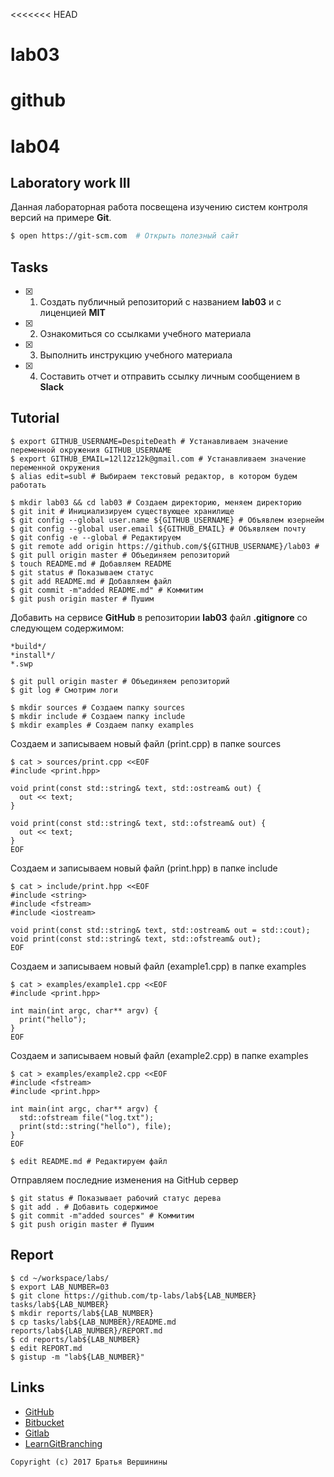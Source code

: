 <<<<<<< HEAD
# lab03
github
=======
# lab04
>>>>>>>


## Laboratory work III

Данная лабораторная работа посвещена изучению систем контроля версий на примере **Git**.

```bash
$ open https://git-scm.com  # Открыть полезный сайт
```

## Tasks

- [X] 1. Создать публичный репозиторий с названием **lab03** и с лиценцией **MIT**
- [X] 2. Ознакомиться со ссылками учебного материала
- [X] 3. Выполнить инструкцию учебного материала
- [X] 4. Составить отчет и отправить ссылку личным сообщением в **Slack**

## Tutorial

```ShellSession
$ export GITHUB_USERNAME=DespiteDeath # Устанавливаем значение переменной окружения GITHUB_USERNAME
$ export GITHUB_EMAIL=12l12z12k@gmail.com # Устанавливаем значение переменной окружения
$ alias edit=subl # Выбираем текстовый редактор, в котором будем работать
```

```ShellSession
$ mkdir lab03 && cd lab03 # Создаем директорию, меняем директорию
$ git init # Инициализируем существующее хранилище
$ git config --global user.name ${GITHUB_USERNAME} # Объявлем юзернейм
$ git config --global user.email ${GITHUB_EMAIL} # Объявляем почту
$ git config -e --global # Редактируем 
$ git remote add origin https://github.com/${GITHUB_USERNAME}/lab03 #
$ git pull origin master # Объединяем репозиторий
$ touch README.md # Добавляем README
$ git status # Показываем статус
$ git add README.md # Добавляем файл
$ git commit -m"added README.md" # Коммитим
$ git push origin master # Пушим
```

Добавить на сервисе **GitHub** в репозитории **lab03** файл **.gitignore**
со следующем содержимом:

```ShellSession
*build*/ 
*install*/
*.swp
```

```ShellSession
$ git pull origin master # Объединяем репозиторий
$ git log # Смотрим логи
```

```ShellSession
$ mkdir sources # Создаем папку sources
$ mkdir include # Создаем папку include
$ mkdir examples # Создаем папку examples 
```

Cоздаем и записываем новый файл (print.cpp) в папке sources

```ShellSession
$ cat > sources/print.cpp <<EOF
#include <print.hpp>

void print(const std::string& text, std::ostream& out) {
  out << text;
}

void print(const std::string& text, std::ofstream& out) {
  out << text;
}
EOF
```
Cоздаем и записываем новый файл (print.hpp) в папке include

```ShellSession
$ cat > include/print.hpp <<EOF 
#include <string>
#include <fstream>
#include <iostream>

void print(const std::string& text, std::ostream& out = std::cout);
void print(const std::string& text, std::ofstream& out);
EOF
```
Cоздаем и записываем новый файл (example1.сpp) в папке examples

```ShellSession
$ cat > examples/example1.cpp <<EOF
#include <print.hpp>

int main(int argc, char** argv) {
  print("hello");
}
EOF
```
Cоздаем и записываем новый файл (example2.сpp) в папке examples

```ShellSession
$ cat > examples/example2.cpp <<EOF
#include <fstream>
#include <print.hpp>

int main(int argc, char** argv) {
  std::ofstream file("log.txt");
  print(std::string("hello"), file);
}
EOF
```

```ShellSession
$ edit README.md # Редактируем файл
```

Отправляем последние  изменения на GitHub сервер
```ShellSession
$ git status # Показывает рабочий статус дерева
$ git add . # Добавить содержимое
$ git commit -m"added sources" # Коммитим
$ git push origin master # Пушим 
```

## Report

```ShellSession
$ cd ~/workspace/labs/ 
$ export LAB_NUMBER=03 
$ git clone https://github.com/tp-labs/lab${LAB_NUMBER} tasks/lab${LAB_NUMBER} 
$ mkdir reports/lab${LAB_NUMBER} 
$ cp tasks/lab${LAB_NUMBER}/README.md reports/lab${LAB_NUMBER}/REPORT.md 
$ cd reports/lab${LAB_NUMBER} 
$ edit REPORT.md 
$ gistup -m "lab${LAB_NUMBER}"
```

## Links

- [GitHub](https://github.com)
- [Bitbucket](https://bitbucket.org)
- [Gitlab](https://about.gitlab.com)
- [LearnGitBranching](http://learngitbranching.js.org/)

```
Copyright (c) 2017 Братья Вершинины
```
